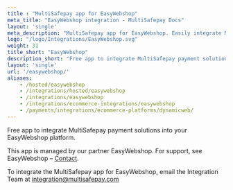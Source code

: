 ```yaml
---
title : "MultiSafepay app for EasyWebshop"
meta_title: "EasyWebshop integration - MultiSafepay Docs"
layout: 'single'
meta_description: "MultiSafepay app for EasyWebshop. Easily integrate MultiSafepay payment solutions into your EasyWebshop platform with the free app."
logo: "/logo/Integrations/EasyWebshop.svg"
weight: 31
title_short: "EasyWebshop"
description_short: "Free app to integrate MultiSafepay payment solutions into your EasyWebshop platform."
layout: 'single'
url: '/easywebshop/'
aliases: 
    - /hosted/easywebshop
    - /integrations/hosted/easywebshop
    - /integrations/easywebshop
    - /integrations/ecommerce-integrations/easywebshop
    - /payments/integrations/ecommerce-platforms/dynamicweb/
---
```


Free app to integrate MultiSafepay payment solutions into your EasyWebshop platform.

This app is managed by our partner EasyWebshop. For support, see EasyWebshop – [Contact](https://www.easywebshop.com/software/contact). 

To integrate the MultiSafepay app for EasyWebshop, email the Integration Team at <integration@multisafepay.com>
